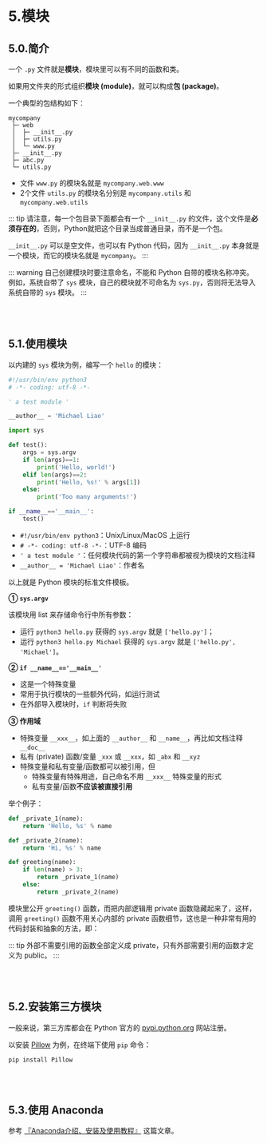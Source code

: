 # 5.模块

## 5.0.简介

一个 `.py` 文件就是**模块**，模块里可以有不同的函数和类。

如果用文件夹的形式组织**模块 (module)**，就可以构成**包 (package)**。

一个典型的包结构如下：

```shell
mycompany
 ├─ web
 │  ├─ __init__.py
 │  ├─ utils.py
 │  └─ www.py
 ├─ __init__.py
 ├─ abc.py
 └─ utils.py
```

- 文件 `www.py` 的模块名就是 `mycompany.web.www`
- 2个文件 `utils.py` 的模块名分别是 `mycompany.utils` 和 `mycompany.web.utils`

::: tip
请注意，每一个包目录下面都会有一个 `__init__.py` 的文件，这个文件是**必须存在的**，否则，Python就把这个目录当成普通目录，而不是一个包。

`__init__.py` 可以是空文件，也可以有 Python 代码，因为 `__init__.py` 本身就是一个模块，而它的模块名就是 `mycompany`。
:::

::: warning
自己创建模块时要注意命名，不能和 Python 自带的模块名称冲突。例如，系统自带了 `sys` 模块，自己的模块就不可命名为 `sys.py`，否则将无法导入系统自带的 `sys` 模块。
:::

<br></br>

## 5.1.使用模块

以内建的 `sys` 模块为例，编写一个 `hello` 的模块：

``` python
#!/usr/bin/env python3
# -*- coding: utf-8 -*-

' a test module '

__author__ = 'Michael Liao'

import sys

def test():
    args = sys.argv
    if len(args)==1:
        print('Hello, world!')
    elif len(args)==2:
        print('Hello, %s!' % args[1])
    else:
        print('Too many arguments!')

if __name__=='__main__':
    test()
```

- `#!/usr/bin/env python3`：Unix/Linux/MacOS 上运行
- `# -*- coding: utf-8 -*-`：UTF-8 编码
- `' a test module '`：任何模块代码的第一个字符串都被视为模块的文档注释
- `__author__ = 'Michael Liao'`：作者名

以上就是 Python 模块的标准文件模板。

**① `sys.argv`**

该模块用 list 来存储命令行中所有参数：

- 运行 `python3 hello.py` 获得的 `sys.argv` 就是 `['hello.py']`；
- 运行 `python3 hello.py Michael` 获得的 `sys.argv` 就是 `['hello.py', 'Michael']`。

**② `if __name__=='__main__'`**

- 这是一个特殊变量
- 常用于执行模块的一些额外代码，如运行测试
- 在外部导入模块时，`if` 判断将失败

**③ 作用域**

- 特殊变量 `__xxx__`，如上面的 `__author__` 和 `__name__`，再比如文档注释 `__doc__`
- 私有 (private) 函数/变量 `_xxx` 或 `__xxx`，如 `_abx` 和 `__xyz`
- 特殊变量和私有变量/函数都可以被引用，但
  - 特殊变量有特殊用途，自己命名不用 `__xxx__` 特殊变量的形式
  - 私有变量/函数**不应该被直接引用**

举个例子：

``` python 
def _private_1(name):
    return 'Hello, %s' % name

def _private_2(name):
    return 'Hi, %s' % name

def greeting(name):
    if len(name) > 3:
        return _private_1(name)
    else:
        return _private_2(name)
```

模块里公开 `greeting()` 函数，而把内部逻辑用 private 函数隐藏起来了，这样，调用 `greeting()` 函数不用关心内部的 private 函数细节，这也是一种非常有用的代码封装和抽象的方法，即：

::: tip
外部不需要引用的函数全部定义成 private，只有外部需要引用的函数才定义为 public。
:::


<br></br>

## 5.2.安装第三方模块

一般来说，第三方库都会在 Python 官方的 [pypi.python.org](https://pypi.python.org/) 网站注册。

以安装 [Pillow](https://pypi.python.org/pypi/Pillow/) 为例，在终端下使用 `pip` 命令：

```shell
pip install Pillow
```

<br></br>

## 5.3.使用 Anaconda

参考 [『Anaconda介绍、安装及使用教程』](https://www.jianshu.com/p/62f155eb6ac5) 这篇文章。
